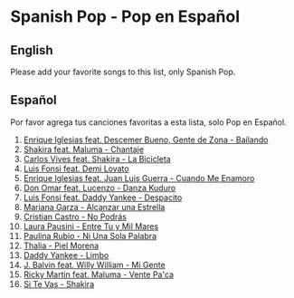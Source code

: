 # Spanish Pop - Pop en Español

## English

Please add your favorite songs to this list, only Spanish Pop.

## Español

Por favor agrega tus canciones favoritas a esta lista, solo Pop en Español.

1. [Enrique Iglesias feat. Descemer Bueno, Gente de Zona - Bailando](https://www.youtube.com/watch?v=NUsoVlDFqZg)
2. [Shakira feat. Maluma - Chantaje](https://www.youtube.com/watch?v=6Mgqbai3fKo)
3. [Carlos Vives feat. Shakira - La Bicicleta](https://www.youtube.com/watch?v=-UV0QGLmYys)
4. [Luis Fonsi feat. Demi Lovato](https://www.youtube.com/watch?v=TyHvyGVs42U)
5. [Enrique Iglesias feat. Juan Luis Guerra - Cuando Me Enamoro](https://www.youtube.com/watch?v=4DO8GsIYfhQ)
6. [Don Omar feat. Lucenzo - Danza Kuduro](https://www.youtube.com/watch?v=7zp1TbLFPp8)
7. [Luis Fonsi feat. Daddy Yankee - Despacito](https://www.youtube.com/watch?v=kJQP7kiw5Fk)
8. [Mariana Garza - Alcanzar una Estrella](https://youtu.be/ZNJreu0ffxU)
9. [Cristian Castro - No Podrás](https://youtu.be/JIfm1sZi-Zw)
10. [Laura Pausini - Entre Tu y Mil Mares](https://www.youtube.com/watch?v=w3JoAPJu7ho)
11. [Paulina Rubio - Ni Una Sola Palabra](https://www.youtube.com/watch?v=Kkdhtb9DVWQ)
12. [Thalia - Piel Morena](https://www.youtube.com/watch?v=EMAjgSJr4Jg)
13. [Daddy Yankee - Limbo](https://www.youtube.com/watch?v=6BTjG-dhf5s)
14. [J. Balvin feat. Willy William - Mi Gente](https://www.youtube.com/watch?v=wnJ6LuUFpMo)
15. [Ricky Martin feat. Maluma - Vente Pa'ca](https://www.youtube.com/watch?v=iOe6dI2JhgU)
16. [Si Te Vas - Shakira](https://www.youtube.com/watch?v=JTl0h9f3CFo)
